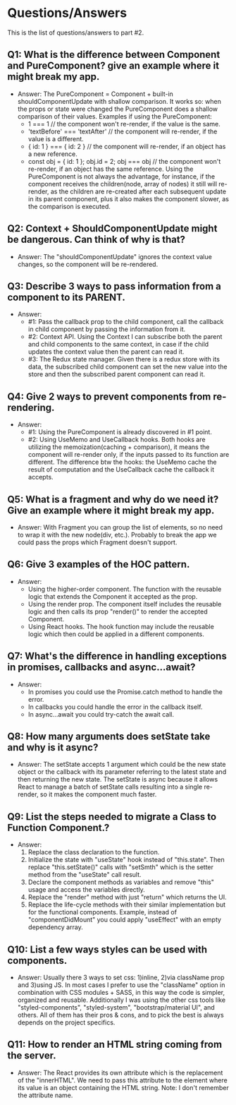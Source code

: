 # Questions/Answers

This is the list of questions/answers to part #2.

## Q1: What is the difference between Component and PureComponent? give an example where it might break my app.
- Answer:
  The PureComponent = Component + built-in shouldComponentUpdate with shallow comparison. It works so: when the props or state were changed the PureComponent does a shallow comparison of their values. Examples if using the PureComponent:
    - 1 === 1 // the component won't re-render, if the value is the same.
    - 'textBefore' === 'textAfter' // the component will re-render, if the value is a different.
    - { id: 1 } === { id: 2 } // the component will re-render, if an object has a new reference.
    - const obj = { id: 1 }; obj.id = 2; obj === obj // the component won't re-render, if an object has the same reference.
  Using the PureComponent is not always the advantage, for instance, if the component receives the children(node, array of nodes) it still will re-render, as the children are re-created after each subsequent update in its parent component, plus it also makes the component slower, as the comparison is executed.

## Q2: Context + ShouldComponentUpdate might be dangerous. Can think of why is that?
- Answer:
  The "shouldComponentUpdate" ignores the context value changes, so the component will be re-rendered.


## Q3: Describe 3 ways to pass information from a component to its PARENT.
- Answer:
  - #1: Pass the callback prop to the child component, call the callback in child component by passing the information from it.
  - #2: Context API. Using the Context I can subscribe both the parent and child components to the same context, in case if the child updates the context value then the parent can read it.
  - #3: The Redux state manager. Given there is a redux store with its data, the subscribed child component can set the new value into the store and then the subscribed parent component can read it.

## Q4: Give 2 ways to prevent components from re-rendering.
- Answer:
  - #1: Using the PureComponent is already discovered in #1 point.
  - #2: Using UseMemo and UseCallback hooks. Both hooks are utilizing the memoization(caching + comparison), it means the component will re-render only, if the inputs passed to its function are different. The difference btw the hooks: the UseMemo cache the result of computation and the UseCallback cache the callback it accepts.

## Q5: What is a fragment and why do we need it? Give an example where it might break my app.
- Answer:
  With Fragment you can group the list of elements, so no need to wrap it with the new node(div, etc.). Probably to break the app we could pass the props which Fragment doesn't support.

## Q6: Give 3 examples of the HOC pattern.
- Answer:
  - Using the higher-order component. The function with the reusable logic that extends the Component it accepted as the prop.
  - Using the render prop. The component itself includes the reusable logic and then calls its prop "render()" to render the accepted Component.
  - Using React hooks. The hook function may include the reusable logic which then could be applied in a different components.

## Q7: What's the difference in handling exceptions in promises, callbacks and async...await?
- Answer:
  - In promises you could use the Promise.catch method to handle the error.
  - In callbacks you could handle the error in the callback itself.
  - In async...await you could try-catch the await call.

## Q8: How many arguments does setState take and why is it async?
- Answer:
  The setState accepts 1 argument which could be the new state object or the callback with its parameter referring to the latest state and then returning the new state. The setState is async because it allows React to manage a batch of setState  calls resulting into a single re-render, so it makes the component much faster.

## Q9: List the steps needed to migrate a Class to Function Component.?
- Answer:
  1. Replace the class declaration to the function.
  2. Initialize the state with "useState" hook instead of "this.state". Then replace "this.setState()" calls with "setSmth" which is the setter method from the "useState" call result.
  3. Declare the component methods as variables and remove "this" usage and access the variables directly.
  4. Replace the "render" method with just "return" which returns the UI.
  5. Replace the life-cycle methods with their similar implementation but for the functional components. Example, instead of "componentDidMount" you could apply "useEffect" with an empty dependency array.

## Q10: List a few ways styles can be used with components.
- Answer:
  Usually there 3 ways to set css: 1)inline, 2)via className prop and 3)using JS.
  In most cases I prefer to use the "className" option in combination with CSS modules + SASS, in this way the code is simpler, organized and reusable.
  Additionally I was using the other css tools like "styled-components", "styled-system", "bootstrap/material UI", and others. All of them has their pros & cons, and to pick the best is always depends on the project specifics.

## Q11: How to render an HTML string coming from the server.
- Answer:
  The React provides its own attribute which is the replacement of the "innerHTML". We need to pass this attribute to the element where its value is an object containing the HTML string. Note: I don't remember the attribute name.
